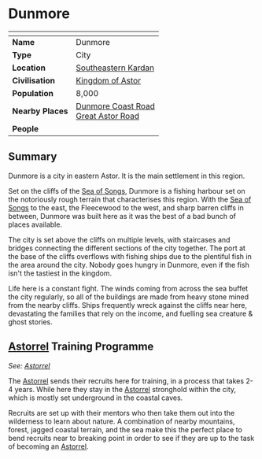 # Dunmore

| []() | |
| --- | --- |
| **Name** | Dunmore |
| **Type** | City |
| **Location** | [Southeastern Kardan](../../regions/southeastern-kardan.md) |
| **Civilisation** | [Kingdom of Astor](../../../civilisations/kingdom-of-astor/kingdom-of-astor.md) |
| **Population** | 8,000 |
| **Nearby Places** | [Dunmore Coast Road](../../roads/dunmore-coast-road.md)<br>[Great Astor Road](../../roads/great-astor-road.md) |
| **People** | |

## Summary

Dunmore is a city in eastern Astor. It is the main settlement in this region.

Set on the cliffs of the [Sea of Songs](../../topography/seas-oceans/sea-of-songs.md), Dunmore is a fishing harbour set on the notoriously rough terrain that characterises this region. With the [Sea of Songs](../../topography/seas-oceans/sea-of-songs.md) to the east, the Fleecewood to the west, and sharp barren cliffs in between, Dunmore was built here as it was the best of a bad bunch of places available.

The city is set above the cliffs on multiple levels, with staircases and bridges connecting the different sections of the city together. The port at the base of the cliffs overflows with fishing ships due to the plentiful fish in the area around the city. Nobody goes hungry in Dunmore, even if the fish isn't the tastiest in the kingdom.

Life here is a constant fight. The winds coming from across the sea buffet the city regularly, so all of the buildings are made from heavy stone mined from the nearby cliffs. Ships frequently wreck against the cliffs near here, devastating the families that rely on the income, and fuelling sea creature & ghost stories.

## [Astorrel](../../../organisations/government/astorrel/astorrel.md) Training Programme

*See: [Astorrel](../../../organisations/government/astorrel/astorrel.md)*

The [Astorrel](../../../organisations/government/astorrel/astorrel.md) sends their recruits here for training, in a process that takes 2-4 years. While here they stay in the [Astorrel](../../../organisations/government/astorrel/astorrel.md) stronghold within the city, which is mostly set underground in the coastal caves. 

Recruits are set up with their mentors who then take them out into the wilderness to learn about nature. A combination of nearby mountains, forest, jagged coastal terrain, and the sea make this the perfect place to bend recruits near to breaking point in order to see if they are up to the task of becoming an [Astorrel](../../../organisations/government/astorrel/astorrel.md).
